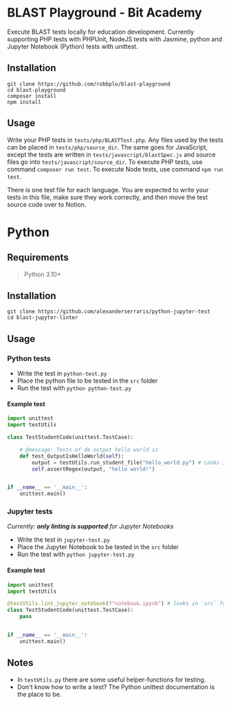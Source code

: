 # BLAST Playground - Bit Academy

Execute BLAST tests locally for education development. Currently supporting 
PHP tests with PHPUnit, NodeJS tests with Jasmine, python and Jupyter Notebook (Python) tests with unittest.

## Installation
```shell
git clone https://github.com/robbplo/blast-playground
cd blast-playground
composer install
npm install
```

## Usage

Write your PHP tests in `tests/php/BLASTTest.php`. Any files used by the 
tests can be placed in `tests/php/source_dir`. The same goes for JavaScript, 
except the tests are written in `tests/javascript/blastSpec.js` and source 
files go into `tests/javascript/source_dir`. To execute PHP tests, use 
command `composer run test`. To execute Node tests, use command `npm run test`.

There is one test file for each language. You are expected to write your 
tests in this file, make sure they work correctly, and then move the test 
source code over to Notion.

# Python
## Requirements
> Python 3.10+

## Installation
```shell
git clone https://github.com/alexanderserraris/python-jupyter-test
cd blast-jupyter-linter
```

## Usage
### Python tests
- Write the test in `python-test.py`
- Place the python file to be tested in the `src` folder
- Run the test with `python python-test.py`

#### Example test
```python
import unittest
import testUtils

class TestStudentCode(unittest.TestCase):

    # @message: Tests of de output hello world is
    def test_OutputIsHelloWorld(self):
        output = testUtils.run_student_file("hello_world.py") # Looks in `src` folder for this file
        self.assertRegex(output, "hello world!")


if __name__ == '__main__':
    unittest.main()
```

### Jupyter tests
_Currently: **only linting is supported** for Jupyter Notebooks_
- Write the test in `jupyter-test.py`
- Place the Jupyter Notebook to be tested in the `src` folder
- Run the test with `python jupyter-test.py`  

#### Example test
```python
import unittest
import testUtils 

@testUtils.lint_jupyter_notebook(f"notebook.ipynb") # looks in `src` folder for this file
class TestStudentCode(unittest.TestCase):
    pass


if __name__ == '__main__':
    unittest.main()

```


## Notes
- In `testUtils.py` there are some useful helper-functions for testing.
- Don't know how to write a test? The Python unittest documentation is the place to be.
